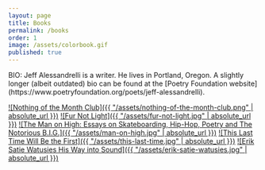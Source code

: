 ```yaml
---
layout: page
title: Books
permalink: /books
order: 1
image: /assets/colorbook.gif
published: true
---
```


<span>
  BIO: Jeff Alessandrelli is a writer. He lives in Portland, Oregon. A slightly longer (albeit outdated) bio can be found at the [Poetry Foundation website](https://www.poetryfoundation.org/poets/jeff-alessandrelli).
</span>

[![Nothing of the Month Club]({{ "/assets/nothing-of-the-month-club.png" | absolute_url }})](https://www.brokensleepbooks.com/product-page/jeff-alessandrelli-nothing-of-the-month-club)
[![Fur Not Light]({{ "/assets/fur-not-light.jpg" | absolute_url }})](https://burnsidereview.org/books-fur.html)
[![The Man on High: Essays on Skateboarding, Hip-Hop, Poetry and The Notorious B.I.G.]({{ "/assets/man-on-high.jpg" | absolute_url }})](https://blackspringpressgroup.com/collections/squint/products/the-man-on-high)
[![This Last Time Will Be the First]({{ "/assets/this-last-time.jpg" | absolute_url }})](https://burnsidereview.org/books-first.html)
[![Erik Satie Watusies His Way into Sound]({{ "/assets/erik-satie-watusies.jpg" | absolute_url }})](http://ravennapress.com/books/erik-satie-watusies-his-way-into-sound/)
